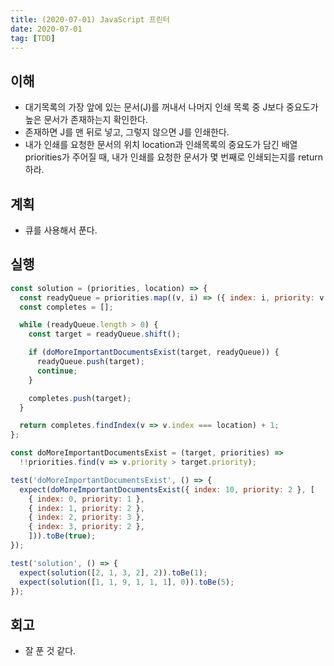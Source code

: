 ```yaml
---
title: (2020-07-01) JavaScript 프린터
date: 2020-07-01
tag: [TDD]
---
```


## 이해

- 대기목록의 가장 앞에 있는 문서(J)를 꺼내서 나머지 인쇄 목록 중 J보다 중요도가 높은 문서가 존재하는지 확인한다.
- 존재하면 J를 맨 뒤로 넣고, 그렇지 않으면 J를 인쇄한다.
- 내가 인쇄를 요청한 문서의 위치 location과 인쇄목록의 중요도가 담긴 배열 priorities가 주어질 때, 내가 인쇄를 요청한 문서가 몇 번째로 인쇄되는지를 return 하라.

## 계획

- 큐를 사용해서 푼다.

## 실행

```javascript
const solution = (priorities, location) => {
  const readyQueue = priorities.map((v, i) => ({ index: i, priority: v }));
  const completes = [];

  while (readyQueue.length > 0) {
    const target = readyQueue.shift();

    if (doMoreImportantDocumentsExist(target, readyQueue)) {
      readyQueue.push(target);
      continue;
    }

    completes.push(target);
  }

  return completes.findIndex(v => v.index === location) + 1;
};

const doMoreImportantDocumentsExist = (target, priorities) =>
  !!priorities.find(v => v.priority > target.priority);

test('doMoreImportantDocumentsExist', () => {
  expect(doMoreImportantDocumentsExist({ index: 10, priority: 2 }, [
    { index: 0, priority: 1 },
    { index: 1, priority: 2 },
    { index: 2, priority: 3 },
    { index: 3, priority: 2 },
    ])).toBe(true);
});

test('solution', () => {
  expect(solution([2, 1, 3, 2], 2)).toBe(1);
  expect(solution([1, 1, 9, 1, 1, 1], 0)).toBe(5);
});
```

## 회고

- 잘 푼 것 같다.
